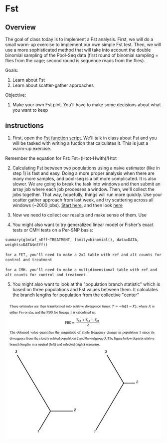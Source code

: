 # **Fst**

## Overview
The goal of class today is to implement a Fst analysis. First, we will do a small warm-up exercise to implement our own simple Fst test. Then, we will use a more sophisticated method that will take into account the double binomial sampling of the Pool-Seq data (first round of binomial sampling = flies from the cage; second round is sequence reads from the flies).

Goals:
1. Learn about Fst
2. Learn about scatter-gather approaches

Objective:
1. Make your own Fst plot. You'll have to make some decisions about what you want to keep

## instructions
1. First, open the [Fst function script](/CompEvoBio_modules/Module_9/Fst_function_template.R). We'll talk in class about Fst and you will be tasked with writing a fuction that calculates it. This is just a warm-up exercise.

Remember the equation for Fst:  Fst=(Htot-Hwith)/Htot

2. Calculating Fst between two populations using a naive estimator (like in step 1) is fast and easy. Doing a more proper analysis when there are many more samples, and pool-seq is a bit more complicated. It is also slower. We are going to break the task into windows and then submit an array job where each job processes a window. Then, we'll collect the jobs together. That way, hopefully, things will run more quickly. Use your scatter gather approach from last week, and try scattering across all windows (~2000 jobs). [Start here](/CompEvoBio_modules/Module_9/Fst_scatter.sh), and then look [here](/CompEvoBio_modules/Module_9/Fst_template.R)

3. Now we need to collect our results and make sense of them. Use

4. You might also want to try generalized linear model or Fisher's exact tests or CMH tests on a Per-SNP basis:
  ```
  summary(glm(af_nEff~TREATMENT, family=binomial(), data=DATA, weights=DATA$nEff))

  for a FET, you'll need to make a 2x2 table with ref and alt counts for control and treatment

  for a CMH. you'll need to make a multidimensional table with ref and alt counts for control and treatment
  ```

5. You might also want to look at the "population branch statistic" which is based on three populations and Fst values between them. It calculates the branch lengths for population from the collective "center"

<p align="center">
  <img src="/Module_9/pbs.jpeg" width="500"/>
</p>
